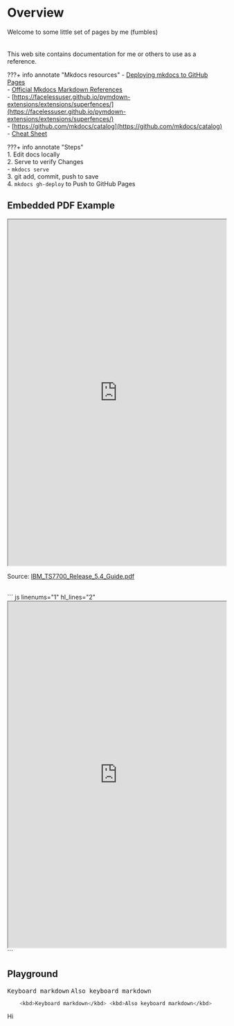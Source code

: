 # Overview

Welcome to some little set of pages by me (fumbles) 
<br>
<br>
<br>
This web site contains documentation for me or others to use as a reference.

???+ info annotate "Mkdocs resources"
    - [Deploying mkdocs to GitHub Pages](https://www.mkdocs.org/user-guide/deploying-your-docs/)  
    - [Official Mkdocs Markdown References](https://squidfunk.github.io/mkdocs-material/reference/)  
    - [https://facelessuser.github.io/pymdown-extensions/extensions/superfences/](https://facelessuser.github.io/pymdown-extensions/extensions/superfences/)  
    - [https://github.com/mkdocs/catalog](https://github.com/mkdocs/catalog)  
    - [Cheat Sheet](https://yakworks.github.io/docmark/cheat-sheet/#blockquotes)  

???+ info annotate "Steps"  
    1. Edit docs locally  
    2. Serve to verify Changes  
        - `mkdocs serve`  
    3. git add, commit, push to save  
    4. `mkdocs gh-deploy`  to Push to GitHub Pages  





## Embedded PDF Example




<div>
    <iframe src="https://rattabootie.com/assets/IBM_TS7700_Release_5.4_Guide.pdf" width=100% height="800"></iframe>
</div>
  
  
Source: [IBM_TS7700_Release_5.4_Guide.pdf](assets/IBM_TS7700_Release_5.4_Guide.pdf)  
  
  
<br>  
``` js linenums="1" hl_lines="2"
    <div>
    <iframe src="https://rattabootie.com/assets/IBM_TS7700_Release_5.4_Guide.pdf" width=100% height="800"></iframe>
    </div>
```




## Playground 

<kbd>Keyboard markdown</kbd> <kbd>Also keyboard markdown</kbd>


``` bash linenums="1"
    <kbd>Keyboard markdown</kbd> <kbd>Also keyboard markdown</kbd>
```
  
Hi







